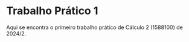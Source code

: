 # Trabalho Prático 1

Aqui se encontra o primeiro trabalho prático de Cálculo 2 (1588100) de 2024/2.